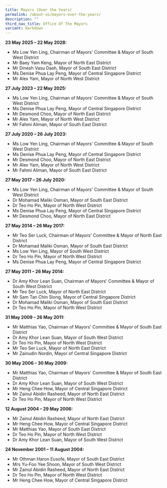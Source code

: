 ```yaml
---
title: Mayors (Over the Years)
permalink: /about-us/mayors-over-the-years/
description: ""
third_nav_title: Office Of The Mayors
variant: markdown
---
```

<strong>23 May 2025 – 22 May 2028:</strong>
* Ms Low Yen Ling, Chairman of Mayors' Committee &amp; Mayor of South West District
* Mr Baey Yam Keng, Mayor of North East District
* Mr Dinesh Vasu Dash, Mayor of South East District
* Ms Denise Phua Lay Peng, Mayor of Central Singapore District
* Mr Alex Yam, Mayor of North West District

<strong>27 July 2023 – 22 May 2025:</strong>
* Ms Low Yen Ling, Chairman of Mayors' Committee &amp; Mayor of South West District
* Ms Denise Phua Lay Peng, Mayor of Central Singapore District
* Mr Desmond Choo, Mayor of North East District
* Mr Alex Yam, Mayor of North West District
* Mr Fahmi Aliman, Mayor of South East District

<strong>27 July 2020 – 26 July 2023:</strong>
* Ms Low Yen Ling, Chairman of Mayors' Committee &amp; Mayor of South West District
* Ms Denise Phua Lay Peng, Mayor of Central Singapore District
* Mr Desmond Choo, Mayor of North East District
* Mr Alex Yam, Mayor of North West District
* Mr Fahmi Aliman, Mayor of South East District

<strong>27 May 2017 – 26 July 2020:</strong>
* Ms Low Yen Ling, Chairman of Mayors' Committee &amp; Mayor of South West District
* Dr Mohamad Maliki Osman, Mayor of South East District
* Dr Teo Ho Pin, Mayor of North West District
* Ms Denise Phua Lay Peng, Mayor of Central Singapore District
* Mr Desmond Choo, Mayor of North East District

<strong>27 May 2014 – 26 May 2017:</strong>
* Mr Teo Ser Luck, Chairman of Mayors' Committee &amp; Mayor of North East District
* Dr Mohamad Maliki Osman, Mayor of South East District
* Ms Low Yen Ling, Mayor of South West District
* Dr Teo Ho Pin, Mayor of North West District
* Ms Denise Phua Lay Peng, Mayor of Central Singapore District

<strong>27 May 2011 – 26 May 2014:</strong>
* Dr Amy Khor Lean Suan, Chairman of Mayors' Committee &amp; Mayor of South West District
* Mr Teo Ser Luck, Mayor of North East District
* Mr Sam Tan Chin Siong, Mayor of Central Singapore District
* Dr Mohamad Maliki Osman, Mayor of South East District
* Dr Teo Ho Pin, Mayor of North West District

<strong>31 May 2009 – 26 May 2011:</strong>
* Mr Matthias Yao, Chairman of Mayors' Committee &amp; Mayor of South East District
* Dr Amy Khor Lean Suan, Mayor of South West District
* Dr Teo Ho Pin, Mayor of North West District
* Mr Teo Ser Luck, Mayor of North East District
* Mr Zainudin Nordin, Mayor of Central Singapore District

<strong>30 May 2006 – 30 May 2009:</strong>
* Mr Matthias Yao, Chairman of Mayors' Committee &amp; Mayor of South East District
* Dr Amy Khor Lean Suan, Mayor of South West District
* Mr Heng Chee How, Mayor of Central Singapore District
* Mr Zainul Abidin Rasheed, Mayor of North East District
* Dr Teo Ho Pin, Mayor of North West District

<strong>12 August 2004 – 29 May 2006:</strong>
* Mr Zainul Abidin Rasheed, Mayor of North East District
* Mr Heng Chee How, Mayor of Central Singapore District
* Mr Matthias Yao, Mayor of South East District
* Dr Teo Ho Pin, Mayor of North West District
* Dr Amy Khor Lean Suan, Mayor of South West District

<strong>24 November 2001 – 11 August 2004:</strong>
* Mr Othman Haron Eusofe, Mayor of South East District
* Mrs Yu-Foo Yee Shoon, Mayor of South West District
* Mr Zainul Abidin Rasheed, Mayor of North East District
* Dr Teo Ho Pin, Mayor of North West District
* Mr Heng Chee How, Mayor of Central Singapore District